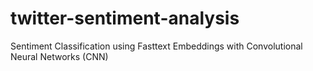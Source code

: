 # twitter-sentiment-analysis
Sentiment Classification using Fasttext Embeddings with Convolutional Neural Networks (CNN)
